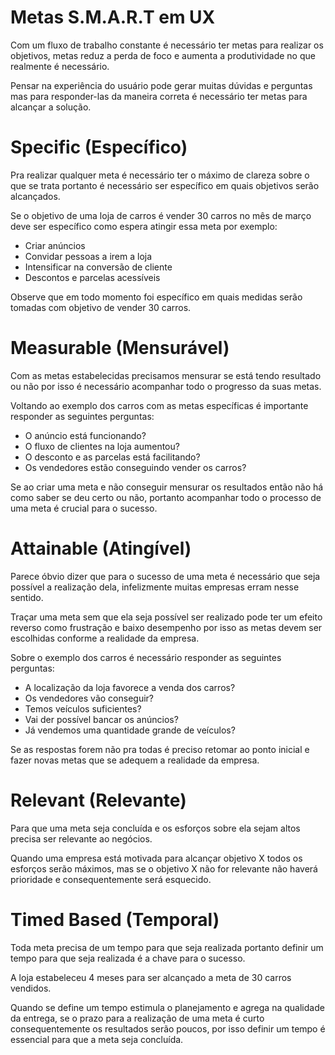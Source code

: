 # Metas S.M.A.R.T em UX

Com um fluxo de trabalho constante é necessário ter metas para realizar os objetivos, metas reduz a perda de foco e aumenta a produtividade no que realmente é necessário.

Pensar na experiência do usuário pode gerar muitas dúvidas e perguntas mas para responder-las da maneira correta é necessário ter metas para alcançar a solução.

# Specific (Específico)

Pra realizar qualquer meta é necessário ter o máximo de clareza sobre o que se trata portanto é necessário ser específico em quais objetivos serão alcançados.

Se o objetivo de uma loja de carros é vender 30 carros no mês de março deve ser específico como espera atingir essa meta por exemplo:

* Criar anúncios 
* Convidar pessoas a irem a loja
* Intensificar na conversão de cliente
* Descontos e parcelas acessíveis 

Observe que em todo momento foi específico em quais medidas serão tomadas com objetivo de vender 30 carros.

# Measurable (Mensurável)

Com as metas estabelecidas precisamos mensurar se está tendo resultado ou não por isso é necessário acompanhar todo o progresso da suas metas.

Voltando ao exemplo dos carros com as metas específicas é importante responder as seguintes perguntas:

* O anúncio está funcionando?
* O fluxo de clientes na loja aumentou?
* O desconto e as parcelas está facilitando?
* Os vendedores estão conseguindo vender os carros?

Se ao criar uma meta e não conseguir mensurar os resultados então não há como saber se deu certo ou não, portanto acompanhar todo o processo de uma meta é crucial para o sucesso.

# Attainable (Atingível)

Parece óbvio dizer que para o sucesso de uma meta é necessário que seja possível a realização dela, infelizmente muitas empresas erram nesse sentido.

Traçar uma meta sem que ela seja possível ser realizado pode ter um efeito reverso como frustração e baixo desempenho por isso as metas devem ser escolhidas conforme a realidade da empresa.

Sobre o exemplo dos carros é necessário responder as seguintes perguntas:

* A localização da loja favorece a venda dos carros?
* Os vendedores vão conseguir?
* Temos veículos suficientes?
* Vai der possível bancar os anúncios?
* Já vendemos uma quantidade grande de veículos?

Se as respostas forem não pra todas é preciso retomar ao ponto inicial e fazer novas metas que se adequem a realidade da empresa.

# Relevant (Relevante) 

Para que uma meta seja concluída e os esforços sobre ela sejam altos precisa ser relevante ao negócios.

Quando uma empresa está motivada para alcançar objetivo X todos os esforços serão máximos, mas se o objetivo X não for relevante não haverá prioridade e consequentemente será esquecido.

# Timed Based (Temporal)

Toda meta precisa de um tempo para que seja realizada portanto definir um tempo para que seja realizada é a chave para o sucesso.

A loja estabeleceu 4 meses para ser alcançado a meta de 30 carros vendidos.

Quando se define um tempo estimula o planejamento e agrega na qualidade da entrega, se o prazo para a realização de uma meta é curto consequentemente os resultados serão poucos, por isso definir um tempo é essencial para que a meta seja concluída.